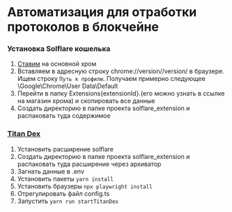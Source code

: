 # Автоматизация для отработки протоколов в блокчейне

### Установка Solflare кошелька

1. [Ставим](https://chromewebstore.google.com/detail/solflare-wallet/bhhhlbepdkbapadjdnnojkbgioiodbic) на основной хром 
2. Вставляем в адресную строку chrome://version//version/ в браузере. Ищем строку `Путь к профилю`. Получаем примерно следующее \Google\Chrome\User Data\Default
3. Перейти в папку Extensions\{extensionId}.(его можно узнать в ссылке на магазин хрома) и скопировать все данные
4. Создать директорию в папке проекта solflare_extension и распаковать туда содержимое

### [Titan Dex](https://titan.exchange/@gehemahnet)

1. Установить расширение solflare
2. Создать директорию в папке проекта solflare_extension и распаковать туда расширение через архиватор
3. Загнать данные в .env
4. Установить пакеты  `yarn install`
5. Установить браузеры  `npx playwright install`
6. Отрегулировать файл config.ts
7. Запустить `yarn run startTitanDex`

